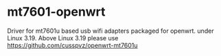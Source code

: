 # mt7601-openwrt
Driver for mt7601u based usb wifi adapters packaged for openwrt.
under Linux 3.19.
Above Linux 3.19 please use https://github.com/cusspvz/openwrt-mt7601u
